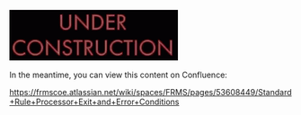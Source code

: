 <!-- SPDX-License-Identifier: Apache-2.0 -->

![under construction](/images/construction.gif)

In the meantime, you can view this content on Confluence:

<https://frmscoe.atlassian.net/wiki/spaces/FRMS/pages/53608449/Standard+Rule+Processor+Exit+and+Error+Conditions>